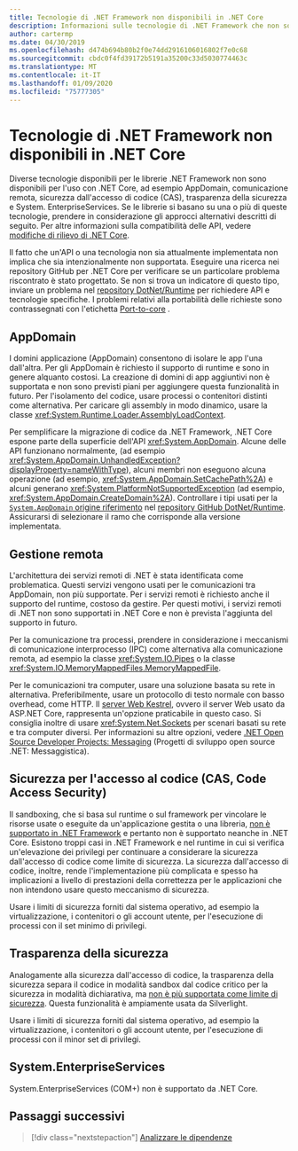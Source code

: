 ```yaml
---
title: Tecnologie di .NET Framework non disponibili in .NET Core
description: Informazioni sulle tecnologie di .NET Framework che non sono disponibili in .NET Core
author: cartermp
ms.date: 04/30/2019
ms.openlocfilehash: d474b694b80b2f0e74dd2916106016802f7e0c68
ms.sourcegitcommit: cbdc0f4fd39172b5191a35200c33d5030774463c
ms.translationtype: MT
ms.contentlocale: it-IT
ms.lasthandoff: 01/09/2020
ms.locfileid: "75777305"
---
```

# <a name="net-framework-technologies-unavailable-on-net-core"></a>Tecnologie di .NET Framework non disponibili in .NET Core

Diverse tecnologie disponibili per le librerie .NET Framework non sono disponibili per l'uso con .NET Core, ad esempio AppDomain, comunicazione remota, sicurezza dall'accesso di codice (CAS), trasparenza della sicurezza e System. EnterpriseServices. Se le librerie si basano su una o più di queste tecnologie, prendere in considerazione gli approcci alternativi descritti di seguito. Per altre informazioni sulla compatibilità delle API, vedere [modifiche di rilievo di .NET Core](../compatibility/breaking-changes.md).

Il fatto che un'API o una tecnologia non sia attualmente implementata non implica che sia intenzionalmente non supportata. Eseguire una ricerca nei repository GitHub per .NET Core per verificare se un particolare problema riscontrato è stato progettato. Se non si trova un indicatore di questo tipo, inviare un problema nel [repository DotNet/Runtime](https://github.com/dotnet/runtime/issues) per richiedere API e tecnologie specifiche. I problemi relativi alla portabilità delle richieste sono contrassegnati con l'etichetta [Port-to-core](https://github.com/dotnet/runtime/labels/port-to-core) .

## <a name="appdomains"></a>AppDomain

I domini applicazione (AppDomain) consentono di isolare le app l'una dall'altra. Per gli AppDomain è richiesto il supporto di runtime e sono in genere alquanto costosi. La creazione di domini di app aggiuntivi non è supportata e non sono previsti piani per aggiungere questa funzionalità in futuro. Per l'isolamento del codice, usare processi o contenitori distinti come alternativa. Per caricare gli assembly in modo dinamico, usare la classe <xref:System.Runtime.Loader.AssemblyLoadContext>.

Per semplificare la migrazione di codice da .NET Framework, .NET Core espone parte della superficie dell'API <xref:System.AppDomain>. Alcune delle API funzionano normalmente, (ad esempio <xref:System.AppDomain.UnhandledException?displayProperty=nameWithType>), alcuni membri non eseguono alcuna operazione (ad esempio, <xref:System.AppDomain.SetCachePath%2A>) e alcuni generano <xref:System.PlatformNotSupportedException> (ad esempio, <xref:System.AppDomain.CreateDomain%2A>). Controllare i tipi usati per la [`System.AppDomain` origine riferimento](https://github.com/dotnet/runtime/blob/master/src/libraries/System.Private.CoreLib/src/System/AppDomain.cs) nel [repository GitHub DotNet/Runtime](https://github.com/dotnet/runtime). Assicurarsi di selezionare il ramo che corrisponde alla versione implementata.

## <a name="remoting"></a>Gestione remota

L'architettura dei servizi remoti di .NET è stata identificata come problematica. Questi servizi vengono usati per le comunicazioni tra AppDomain, non più supportate. Per i servizi remoti è richiesto anche il supporto del runtime, costoso da gestire. Per questi motivi, i servizi remoti di .NET non sono supportati in .NET Core e non è prevista l'aggiunta del supporto in futuro.

Per la comunicazione tra processi, prendere in considerazione i meccanismi di comunicazione interprocesso (IPC) come alternativa alla comunicazione remota, ad esempio la classe <xref:System.IO.Pipes> o la classe <xref:System.IO.MemoryMappedFiles.MemoryMappedFile>.

Per le comunicazioni tra computer, usare una soluzione basata su rete in alternativa. Preferibilmente, usare un protocollo di testo normale con basso overhead, come HTTP. Il [server Web Kestrel](https://docs.microsoft.com/aspnet/core/fundamentals/servers/kestrel), ovvero il server Web usato da ASP.NET Core, rappresenta un'opzione praticabile in questo caso. Si consiglia inoltre di usare <xref:System.Net.Sockets> per scenari basati su rete e tra computer diversi. Per informazioni su altre opzioni, vedere [.NET Open Source Developer Projects: Messaging](https://github.com/Microsoft/dotnet/blob/master/dotnet-developer-projects.md#messaging) (Progetti di sviluppo open source .NET: Messaggistica).

## <a name="code-access-security-cas"></a>Sicurezza per l'accesso al codice (CAS, Code Access Security)

Il sandboxing, che si basa sul runtime o sul framework per vincolare le risorse usate o eseguite da un'applicazione gestita o una libreria, [non è supportato in .NET Framework](../../framework/misc/code-access-security.md) e pertanto non è supportato neanche in .NET Core. Esistono troppi casi in .NET Framework e nel runtime in cui si verifica un'elevazione dei privilegi per continuare a considerare la sicurezza dall'accesso di codice come limite di sicurezza. La sicurezza dall'accesso di codice, inoltre, rende l'implementazione più complicata e spesso ha implicazioni a livello di prestazioni della correttezza per le applicazioni che non intendono usare questo meccanismo di sicurezza.

Usare i limiti di sicurezza forniti dal sistema operativo, ad esempio la virtualizzazione, i contenitori o gli account utente, per l'esecuzione di processi con il set minimo di privilegi.

## <a name="security-transparency"></a>Trasparenza della sicurezza

Analogamente alla sicurezza dall'accesso di codice, la trasparenza della sicurezza separa il codice in modalità sandbox dal codice critico per la sicurezza in modalità dichiarativa, ma [non è più supportata come limite di sicurezza](../../framework/misc/security-transparent-code.md). Questa funzionalità è ampiamente usata da Silverlight.

Usare i limiti di sicurezza forniti dal sistema operativo, ad esempio la virtualizzazione, i contenitori o gli account utente, per l'esecuzione di processi con il minor set di privilegi.

## <a name="systementerpriseservices"></a>System.EnterpriseServices

System.EnterpriseServices (COM+) non è supportato da .NET Core.

## <a name="next-steps"></a>Passaggi successivi

>[!div class="nextstepaction"]
>[Analizzare le dipendenze](third-party-deps.md)
